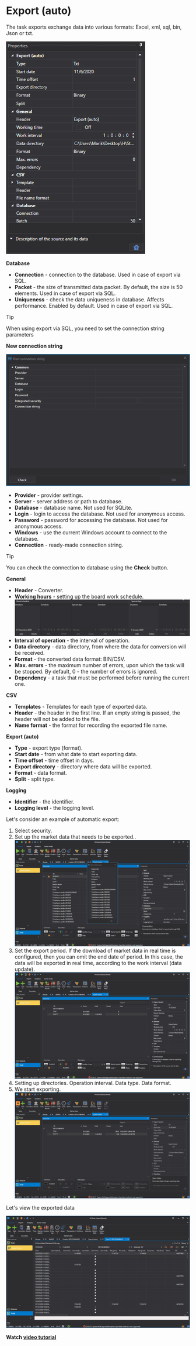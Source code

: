# Export (auto)

The task exports exchange data into various formats: Excel, xml, sql, bin, Json or txt.

![hydra tasks export](../../../images/hydra_tasks_export.png)

**Database**

- **Connection** \- connection to the database. Used in case of export via SQL. 
- **Packet** \- the size of transmitted data packet. By default, the size is 50 elements. Used in case of export via SQL. 
- **Uniqueness** \- check the data uniqueness in database. Affects performance. Enabled by default. Used in case of export via SQL. 

> [!TIP]
> When using export via SQL, you need to set the connection string parameters

**New connection string**

![hydra tasks connstring](../../../images/hydra_tasks_connstring.png)

- **Provider** \- provider settings. 
- **Server** \- server address or path to database. 
- **Database** \- database name. Not used for SQLite. 
- **Login** \- login to access the database. Not used for anonymous access. 
- **Password** \- password for accessing the database. Not used for anonymous access. 
- **Windows** \- use the current Windows account to connect to the database. 
- **Connection** \- ready\-made connection string. 

> [!TIP]
> You can check the connection to database using the **Check** button.

**General**

- **Header** \- Converter. 
- **Working hours** \- setting up the board work schedule. ![hydra tasks backup desk](../../../images/hydra_tasks_backup_desk.png)
- **Interval of operation** \- the interval of operation. 
- **Data directory** \- data directory, from where the data for conversion will be received. 
- **Format** \- the converted data format: BIN\/CSV. 
- **Max. errors** \- the maximum number of errors, upon which the task will be stopped. By default, 0 \- the number of errors is ignored. 
- **Dependency** \- a task that must be performed before running the current one. 

**CSV**

- **Templates** \- Templates for each type of exported data. 
- **Header** \- the header in the first line. If an empty string is passed, the header will not be added to the file.
- **Name format** \- the format for recording the exported file name. 

**Export (auto)**

- **Type** \- export type (format). 
- **Start date** \- from what date to start exporting data. 
- **Time offset** \- time offset in days. 
- **Export directory** \- directory where data will be exported. 
- **Format** \- data format. 
- **Split** \- split type. 

**Logging**

- **Identifier** \- the identifier. 
- **Logging level** \- the logging level. 

Let's consider an example of automatic export:

1. Select security.
2. Set up the market data that needs to be exported..![hydra tasks export 00](../../../images/hydra_tasks_export_00.png)
3. Set the export period. If the download of market data in real time is configured, then you can omit the end date of period. In this case, the data will be exported in real time, according to the work interval (data update). ![hydra tasks export 01](../../../images/hydra_tasks_export_01.png)
4. Setting up directories. Operation interval. Data type. Data format.
5. We start exporting.![hydra tasks export 02](../../../images/hydra_tasks_export_02.png)

Let's view the exported data

![hydra tasks export 03](../../../images/hydra_tasks_export_03.png)

**Watch [video tutorial](../videos/export_task.md)**
